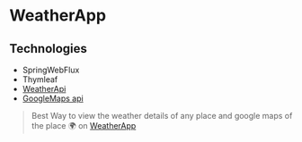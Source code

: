 # WeatherApp
## Technologies
  - SpringWebFlux
  - Thymleaf
  - [WeatherApi](https://api.weatherapi.com/v1/current.json)
  - [GoogleMaps api](https://maps.googleapis.com/maps/api/js?API-KEY&callback=initMap&libraries=&v=weekly)
> Best Way to view the weather details of any place and google maps of the place 🌍 on [WeatherApp](https://weatherfreeapp.herokuapp.com/)
